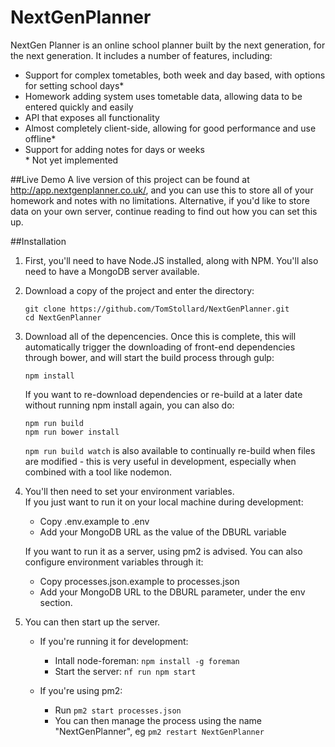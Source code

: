 # NextGenPlanner
NextGen Planner is an online school planner built by the next generation, for the next generation. It includes a number of features, including:
- Support for complex tometables, both week and day based, with options for setting school days*
- Homework adding system uses tometable data, allowing data to be entered quickly and easily
- API that exposes all functionality
- Almost completely client-side, allowing for good performance and use offline*
- Support for adding notes for days or weeks  
\* Not yet implemented

##Live Demo
A live version of this project can be found at <http://app.nextgenplanner.co.uk/>, and you can use this to store all of your homework and notes with no limitations. Alternative, if you'd like to store data on your own server, continue reading to find out how you can set this up.

##Installation
1. First, you'll need to have Node.JS installed, along with NPM. You'll also need to have a MongoDB server available.
2. Download a copy of the project and enter the directory:  

    ```
    git clone https://github.com/TomStollard/NextGenPlanner.git
    cd NextGenPlanner
    ```
3. Download all of the depencencies. Once this is complete, this will automatically trigger the downloading of front-end dependencies through bower, and will start the build process through gulp:

    ```
    npm install
    ```
    
    If you want to re-download dependencies or re-build at a later date without running npm install again, you can also do:
    ```
    npm run build
    npm run bower install
    ```
    
    `npm run build watch` is also available to continually re-build when files are modified - this is very useful in development, especially when combined with a tool like nodemon.
4. You'll then need to set your environment variables.  
    If you just want to run it on your local machine during development:
      - Copy .env.example to .env
      - Add your MongoDB URL as the value of the DBURL variable
    
    If you want to run it as a server, using pm2 is advised. You can also configure environment variables through it:
      - Copy processes.json.example to processes.json
      - Add your MongoDB URL to the DBURL parameter, under the env section.
5. You can then start up the server.  
    - If you're running it for development:
      - Intall node-foreman: `npm install -g foreman`
      - Start the server: `nf run npm start`

    - If you're using pm2:
      - Run `pm2 start processes.json`
      - You can then manage the process using the name "NextGenPlanner", eg `pm2 restart NextGenPlanner`
    
